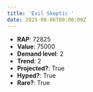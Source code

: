 ```yaml
---
title: 'Evil Skeptic '
date: 2025-08-06T00:00:00Z
---
```

- **RAP**: 72825
- **Value**: 75000
- **Demand level**: 2
- **Trend**: 2
- **Projected?**: True
- **Hyped?**: True
- **Rare?**: True
